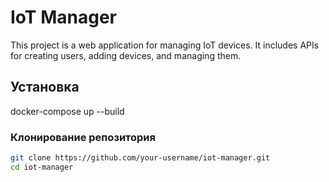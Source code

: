 # IoT Manager

This project is a web application for managing IoT devices. It includes APIs for creating users, adding devices, and managing them.

## Установка

docker-compose up --build

### Клонирование репозитория

```bash
git clone https://github.com/your-username/iot-manager.git
cd iot-manager


